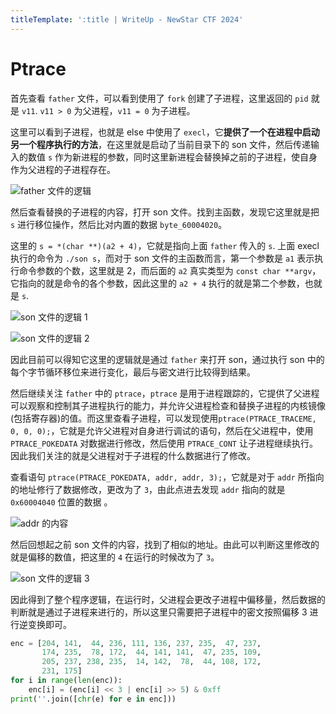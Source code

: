 ```yaml
---
titleTemplate: ':title | WriteUp - NewStar CTF 2024'
---
```


# Ptrace

首先查看 `father` 文件，可以看到使用了 `fork` 创建了子进程，这里返回的 `pid` 就是 `v11`. `v11 > 0` 为父进程，`v11 = 0` 为子进程。

这里可以看到子进程，也就是 else 中使用了 `execl`，它**提供了一个在进程中启动另一个程序执行的方法**，在这里就是启动了当前目录下的 son 文件，然后传递输入的数值 `s` 作为新进程的参数，同时这里新进程会替换掉之前的子进程，使自身作为父进程的子进程存在。

![father 文件的逻辑](/assets/images/wp/2024/week2/ptrace_1.png)

然后查看替换的子进程的内容，打开 son 文件。找到主函数，发现它这里就是把 `s` 进行移位操作，然后比对内置的数据 `byte_60004020`。

这里的 `s = *(char **)(a2 + 4)`，它就是指向上面 `father` 传入的 `s`. 上面 execl 执行的命令为 `./son s`，而对于 son 文件的主函数而言，第一个参数是 `a1` 表示执行命令参数的个数，这里就是 2，而后面的 `a2` 真实类型为 `const char **argv`，它指向的就是命令的各个参数，因此这里的 `a2 + 4` 执行的就是第二个参数，也就是 `s`.

![son 文件的逻辑 1](/assets/images/wp/2024/week2/ptrace_2.png)

![son 文件的逻辑 2](/assets/images/wp/2024/week2/ptrace_3.png)

因此目前可以得知它这里的逻辑就是通过 `father` 来打开 son，通过执行 son 中的每个字节循环移位来进行变化，最后与密文进行比较得到结果。

然后继续关注 `father` 中的 `ptrace`，`ptrace` 是用于进程跟踪的，它提供了父进程可以观察和控制其子进程执行的能力，并允许父进程检查和替换子进程的内核镜像(包括寄存器)的值。而这里查看子进程，可以发现使用`ptrace(PTRACE_TRACEME, 0, 0, 0);`，它就是允许父进程对自身进行调试的语句，然后在父进程中，使用 `PTRACE_POKEDATA` 对数据进行修改，然后使用 `PTRACE_CONT` 让子进程继续执行。因此我们关注的就是父进程对于子进程的什么数据进行了修改。

查看语句 `ptrace(PTRACE_POKEDATA, addr, addr, 3);`，它就是对于 `addr` 所指向的地址修行了数据修改，更改为了 `3`，由此点进去发现 `addr` 指向的就是 `0x60004040` 位置的数据 。

![addr 的内容](/assets/images/wp/2024/week2/ptrace_4.png)

然后回想起之前 son 文件的内容，找到了相似的地址。由此可以判断这里修改的就是偏移的数值，把这里的 `4` 在运行的时候改为了 `3`。

![son 文件的逻辑 3](/assets/images/wp/2024/week2/ptrace_5.png)

因此得到了整个程序逻辑，在运行时，父进程会更改子进程中偏移量，然后数据的判断就是通过子进程来进行的，所以这里只需要把子进程中的密文按照偏移 3 进行逆变换即可。

```python
enc = [204, 141,  44, 236, 111, 136, 237, 235,  47, 237,
       174, 235,  78, 172,  44, 141, 141,  47, 235, 109,
       205, 237, 238, 235,  14, 142,  78,  44, 108, 172,
       231, 175]
for i in range(len(enc)):
    enc[i] = (enc[i] << 3 | enc[i] >> 5) & 0xff
print(''.join([chr(e) for e in enc]))
```

